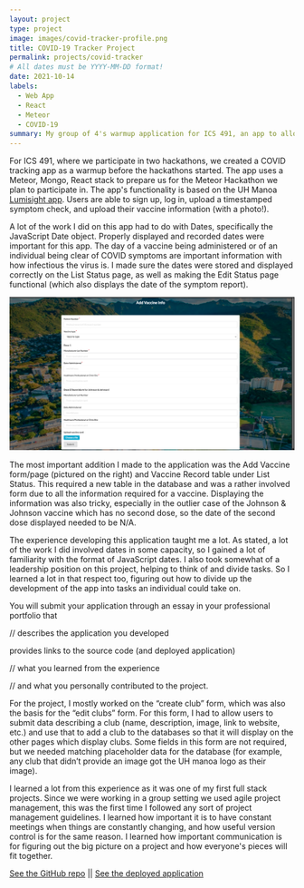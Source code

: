 ```yaml
---
layout: project
type: project
image: images/covid-tracker-profile.png
title: COVID-19 Tracker Project
permalink: projects/covid-tracker
# All dates must be YYYY-MM-DD format!
date: 2021-10-14
labels:
  - Web App
  - React
  - Meteor
  - COVID-19
summary: My group of 4's warmup application for ICS 491, an app to allow one to record COVID symptoms and vaccination status.
---
```


For ICS 491, where we participate in two hackathons, we created a COVID tracking app as a warmup before the hackathons started. The app uses a Meteor, Mongo, React stack to prepare us for the Meteor Hackathon we plan to participate in. The app's functionality is based on the UH Manoa [Lumisight app](https://uh.campus.lumisight.com/). Users are able to sign up, log in, upload a timestamped symptom check, and upload their vaccine information (with a photo!).

A lot of the work I did on this app had to do with Dates, specifically the JavaScript Date object. Properly displayed and recorded dates were important for this app. The day of a vaccine being administered or of an individual being clear of COVID symptoms are important information with how infectious the virus is. I made sure the dates were stored and displayed correctly on the List Status page, as well as making the Edit Status page functional (which also displays the date of the symptom report). 

<img class="ui large right floated rounded image" src="../images/covid-tracker-form.png">

The most important addition I made to the application was the Add Vaccine form/page (pictured on the right) and Vaccine Record table under List Status. This required a new table in the database and was a rather involved form due to all the information required for a vaccine. Displaying the information was also tricky, especially in the outlier case of the Johnson & Johnson vaccine which has no second dose, so the date of the second dose displayed needed to be N/A. 

The experience developing this application taught me a lot. As stated, a lot of the work I did involved dates in some capacity, so I gained a lot of familiarity with the format of JavaScript dates. I also took somewhat of a leadership position on this project, helping to think of and divide tasks. So I learned a lot in that respect too, figuring out how to divide up the development of the app into tasks an individual could take on.

You will submit your application through an essay in your professional portfolio that

 // describes the application you developed
 
 provides links to the source code (and deployed application)
 
 // what you learned from the experience
 
 // and what you personally contributed to the project.

For the project, I mostly worked on the “create club” form, which was also the basis for the “edit clubs” form. For this form, I had to allow users to submit data describing a club (name, description, image, link to website, etc.) and use that to add a club to the databases so that it will display on the other pages which display clubs. Some fields in this form are not required, but we needed matching placeholder data for the database (for example, any club that didn’t provide an image got the UH manoa logo as their image). 

I learned a lot from this experience as it was one of my first full stack projects. Since we were working in a group setting we used agile project management, this was the first time I followed any sort of project management guidelines. I learned how important it is to have constant meetings when things are constantly changing, and how useful version control is for the same reason. I learned how important communication is for figuring out the big picture on a project and how everyone's pieces will fit together.

[See the GitHub repo](https://github.com/ICS491-Fall2021/covid-tracker) 
||
[See the deployed application](https://covid-tracker.meteorapp.com/)






